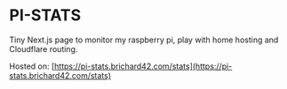 # PI-STATS

Tiny Next.js page to monitor my raspberry pi, play with home hosting and Cloudflare routing.

Hosted on: [https://pi-stats.brichard42.com/stats](https://pi-stats.brichard42.com/stats)

